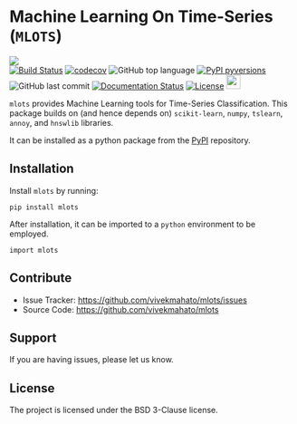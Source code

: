 # Machine Learning On Time-Series (```MLOTS```)

 ![](docs/source/signal.gif)  
 [![Build Status](https://travis-ci.com/vivekmahato/mlots.svg?branch=main)](https://travis-ci.com/vivekmahato/mlots)
 [![codecov](https://codecov.io/gh/vivekmahato/mlots/branch/main/graph/badge.svg?token=YRbBDwzetb)](https://codecov.io/gh/vivekmahato/mlots)
![GitHub top language](https://img.shields.io/github/languages/top/vivekmahato/mlots?style=plastic)
 [![PyPI pyversions](https://img.shields.io/pypi/pyversions/mlots.svg)](https://pypi.python.org/pypi/mlots/)
![GitHub last commit](https://img.shields.io/github/last-commit/vivekmahato/mlots?color=red&style=plastic)
 [![Documentation Status](https://readthedocs.org/projects/mlots/badge/?version=latest)](http://mlots.readthedocs.io/?badge=latest)
 [![License](https://img.shields.io/badge/License-BSD%203--Clause-blue.svg)](https://opensource.org/licenses/BSD-3-Clause)
 <a href="https://twitter.com/mistermahato"><img src="https://img.shields.io/badge/twitter-%231DA1F2.svg?&style=for-the-badge&logo=twitter&logoColor=white" height=25></a>

```mlots``` provides Machine Learning tools for Time-Series Classification.
This package builds on (and hence depends on) ```scikit-learn```, ```numpy```, ```tslearn```, ```annoy```, and ```hnswlib``` libraries.

It can be installed as a python package from the [PyPI](https://pypi.org/project/mlots/) repository.

## Installation

Install ```mlots``` by running:

   <pre><code class="python">pip install mlots
</code></pre>

After installation, it can be imported to a ```python``` environment to be employed.

   <pre><code class="python">import mlots
</code></pre>

## Contribute

- Issue Tracker: https://github.com/vivekmahato/mlots/issues
- Source Code: https://github.com/vivekmahato/mlots

## Support

If you are having issues, please let us know.

## License

The project is licensed under the BSD 3-Clause license.
